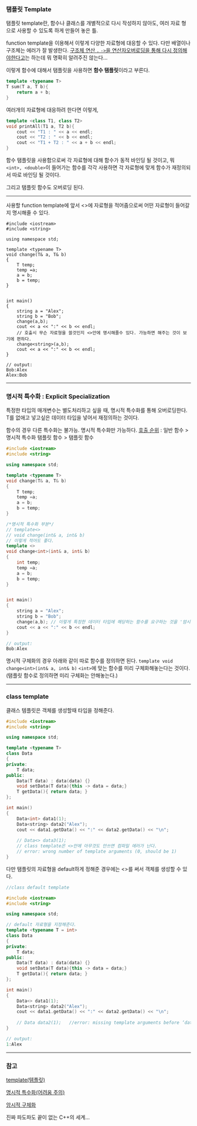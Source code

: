 ### 탬플릿 Template

탬플릿 template란, 함수나 클래스를 개별적으로 다시 작성하지 않아도, 여러 자료 형으로 사용할 수 있도록 하게 만들어 놓은 틀.

function template을 이용해서 이렇게 다양한 자료형에 대응할 수 있다. 다만 배열이나 구조체는 에러가 잘 발생한다. [구조체 연산 `.` `->`을 연산자오버로딩을 통해 다시 정의해야한다고](https://hombody.tistory.com/307)는 하는데 뭐 명확히 알려주진 않는다...


이렇게 함수에 대해서 탬플릿을 사용하면 **함수 탬플릿**이라고 부른다.

```cpp
template <typename T>
T sum(T a, T b){
    return a + b;
}
```

여러개의 자료형에 대응하려 한다면 이렇게,

```cpp
template <class T1, class T2>
void printAll(T1 a, T2 b){
    cout << "T1 : " << a << endl;
    cout << "T2 : " << b << endl;
    cout << "T1 + T2 : " << a + b << endl;
}
```

함수 탬플릿을 사용함으로써 각 자료형에 대해 함수가 동적 바인딩 될 것이고, 뭐 `<int>, <double>`이 들어가는 함수를 각각 사용하면 각 자료형에 맞게 함수가 재정의되서 따로 바인딩 될 것이다.

그리고 탬플릿 함수도 오버로딩 된다.

----

사용할 function template에 앞서 <>에 자료형을 적어줌으로써 어떤 자료형이 들어갈 지 명시해줄 수 있다.
```
#include <iostream>
#include <string>

using namespace std;

template <typename T>
void change(T& a, T& b)
{
	T temp;
	temp =a;
	a = b;
	b = temp;
}


int main()
{
	string a = "Alex";
	string b = "Bob";
	change(a,b);
	cout << a << ":" << b << endl;
	// 호출시 무슨 자료형을 쓸것인지 <>안에 명시해줄수 있다. 가능하면 해주는 것이 보기에 편하다.
	change<string>(a,b); 
	cout << a << ":" << b << endl;
}

// output:
Bob:Alex
Alex:Bob
```

----
### 명시적 특수화 : Explicit Specialization

특정한 타입의 매개변수는 별도처리하고 싶을 때, 명시적 특수화를 통해 오버로딩한다.
T를 없애고 넣고싶은 데이터 타입을 넣어서 재정의하는 것이다.

함수의 경우 다른 특수화는 불가능. 명시적 특수화만 가능하다.
[호출 순위](https://hombody.tistory.com/307) : 일반 함수 > 명시적 특수화 탬플릿 함수 > 탬플릿 함수


```cpp
#include <iostream>
#include <string>

using namespace std;

template <typename T>
void change(T& a, T& b)
{
	T temp;
	temp =a;
	a = b;
	b = temp;
}

/*명시적 특수화 부분*/
// template<>
// void change(int& a, int& b)
// 이렇게 적어도 좋다.
template <>
void change<int>(int& a, int& b)
{
	int temp;
	temp =a;
	a = b;
	b = temp;
}


int main()
{
	string a = "Alex";
	string b = "Bob";
	change(a,b); // 이렇게 특정한 데이터 타입에 해당하는 함수를 요구하는 것을 '암시적 구체화'라고한다
	cout << a << ":" << b << endl;
}

// output:
Bob:Alex
```

명시적 구체화의 경우 아래와 같이 따로 함수를 정의하면 된다.
`template void change<int>(int& a, int& b)`
`<int>`에 맞는 함수를 미리 구체화해놓는다는 것이다.(탬플릿 함수로 정의하면 미리 구체화는 안해놓는다.)

----
### class template

클래스 템플릿은 객체를 생성할때 타입을 정해준다.

```cpp
#include <iostream>
#include <string>

using namespace std;

template <typename T>
class Data
{
private:
	T data;
public:
	Data(T data) : data(data) {}
	void setData(T data){this -> data = data;}
	T getData(){ return data; }
};

int main()
{
	Data<int> data1(1);
	Data<string> data2("Alex");	
	cout << data1.getData() << ":" << data2.getData() << "\n";
	
	// Data<> data3(1);
	// class template은 <>안에 아무것도 안쓰면 컴파일 에러가 난다.
	// error: wrong number of template arguments (0, should be 1)
}
```


다만 탬플릿의 자료형을 default하게 정해준 경우에는 <>를 써서 객체를 생성할 수 있다.

```cpp
//class default template

#include <iostream>
#include <string>

using namespace std;

// default 자료형을 지정해준다.
template <typename T = int>
class Data
{
private:
	T data;
public:
	Data(T data) : data(data) {}
	void setData(T data){this -> data = data;}
	T getData(){ return data; }
};

int main()
{
	Data<> data1(1);
	Data<string> data2("Alex");
	cout << data1.getData() << ":" << data2.getData() << "\n";
	
	// Data data2(1);	//error: missing template arguments before ‘data2’
}

// output:
1:Alex
```

----

### 참고

[template(템플릿)](https://blockdmask.tistory.com/43)

[명시적 특수화(어려움 주의)](https://wikidocs.net/488)

[암시적 구체화](https://hombody.tistory.com/307)


진짜 파도파도 끝이 없는 C++의 세계...